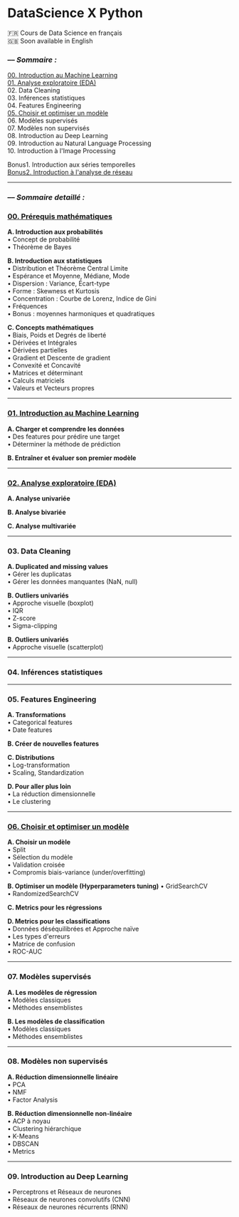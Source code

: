 # DataScience X Python

🇫🇷 Cours de Data Science en français  
🇬🇧 Soon available in English

### –– _Sommaire :_
 
[00. Introduction au Machine Learning](01.%20Introduction%20au%20Machine%20Learning.ipynb)  
[01. Analyse exploratoire (EDA)](02.%20Analyse%20exploratoire%20(EDA).ipynb)  
02. Data Cleaning  
03. Inférences statistiques  
04. Features Engineering  
[05. Choisir et optimiser un modèle](05.%20Choisir%20et%20optimiser%20un%20modèle.ipynb)  
06. Modèles supervisés  
07. Modèles non supervisés  
08. Introduction au Deep Learning  
09. Introduction au Natural Language Processing  
10. Introduction à l'Image Processing  

Bonus1. Introduction aux séries temporelles  
[Bonus2. Introduction à l'analyse de réseau](Bonus2.%20Introduction%20à%20l'analyse%20de%20réseau)  

---

### –– _Sommaire detaillé :_

### [00. Prérequis mathématiques](00.%20Introduction%20aux%20probabilités%20et%20statistiques.ipynb)  

**A. Introduction aux probabilités**  
• Concept de probabilité  
• Théorème de Bayes

**B. Introduction aux statistiques**  
• Distribution et Théorème Central Limite  
• Espérance et Moyenne, Médiane, Mode  
• Dispersion : Variance, Écart-type  
• Forme : Skewness et Kurtosis  
• Concentration : Courbe de Lorenz, Indice de Gini  
• Fréquences  
• Bonus : moyennes harmoniques et quadratiques   

**C. Concepts mathématiques**  
• Biais, Poids et Degrés de liberté  
• Dérivées et Intégrales  
• Dérivées partielles    
• Gradient et Descente de gradient  
• Convexité et Concavité  
• Matrices et déterminant  
• Calculs matriciels  
• Valeurs et Vecteurs propres  

---

### [01. Introduction au Machine Learning](01.%20Introduction%20au%20Machine%20Learning.ipynb)  

**A. Charger et comprendre les données**  
• Des features pour prédire une target  
• Déterminer la méthode de prédiction

**B. Entraîner et évaluer son premier modèle**

---

### [02. Analyse exploratoire (EDA)](02.%20Analyse%20exploratoire%20(EDA).ipynb)  

**A. Analyse univariée**  

**B. Analyse bivariée**  

**C. Analyse multivariée**  

---

### 03. Data Cleaning  
**A. Duplicated and missing values**  
• Gérer les duplicatas  
• Gérer les données manquantes (NaN, null)  

**B. Outliers univariés**   
• Approche visuelle (boxplot)  
• IQR  
• Z-score  
• Sigma-clipping  

**B. Outliers univariés**   
• Approche visuelle (scatterplot)  

---

### 04. Inférences statistiques

---

### 05. Features Engineering 
**A. Transformations**  
• Categorical features  
• Date features  

**B. Créer de nouvelles features**  

**C. Distributions**  
• Log-transformation  
• Scaling, Standardization  

**D. Pour aller plus loin**  
• La réduction dimensionnelle  
• Le clustering  

---

### [06. Choisir et optimiser un modèle](06.%20Choisir%20et%20optimiser%20un%20modèle.ipynb)

**A. Choisir un modèle**  
• Split  
• Sélection du modèle  
• Validation croisée  
• Compromis biais-variance (under/overfitting)  

**B. Optimiser un modèle (Hyperparameters tuning)**
• GridSearchCV  
• RandomizedSearchCV  

**C. Metrics pour les régressions**  

**D. Metrics pour les classifications**  
• Données déséquilibrées et Approche naïve  
• Les types d'erreurs  
• Matrice de confusion  
• ROC-AUC  

---

### 07. Modèles supervisés

**A. Les modèles de régression**  
• Modèles classiques  
• Méthodes ensemblistes  

**B. Les modèles de classification**  
• Modèles classiques  
• Méthodes ensemblistes  

---

### 08. Modèles non supervisés

**A. Réduction dimensionnelle linéaire**  
• PCA  
• NMF  
• Factor Analysis  

**B. Réduction dimensionnelle non-linéaire**  
• ACP à noyau  
• Clustering hiérarchique  
• K-Means  
• DBSCAN  
• Metrics  

---

### 09. Introduction au Deep Learning  
• Perceptrons et Réseaux de neurones  
• Réseaux de neurones convolutifs (CNN)  
• Réseaux de neurones récurrents (RNN)  